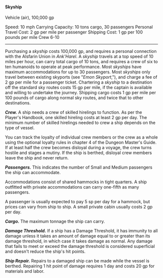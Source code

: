 #### Skyship

Vehicle (air), 100,000 gp

Speed: 10 mph
Carrying Capacity: 10 tons cargo, 30 passengers
Personal Travel Cost: 2 gp per mile per passenger
Shipping Cost: 1 gp per 100 pounds per mile
Crew 6-10

---

Purchasing a *skyship* costs 100,000 gp, and requires a personal connection with the Alsfarin Union in *Ank'Harel*. A *skyship* travels at a top speed of 10 miles per hour, can carry total cargo of 10 tons, and requires a crew of six to ten humanoids to operate at peak performance. Most *skyships* have maximum accommodations for up to 30 passengers. Most *skyships* only travel between existing skyports (see "*Emon Skyport*,"), and charge a fee of 2 gp per mile for a passenger ticket. Chartering a *skyship* to a destination off the standard sky routes costs 15 gp per mile, if the captain is available and willing to undertake the journey. Shipping cargo costs 1 gp per mile per 100 pounds of cargo along normal sky routes, and twice that to other destinations.

***Crew.*** A ship needs a crew of skilled hirelings to function. As per the Player's Handbook, one skilled hireling costs at least 2 gp per day. The minimum number of skilled hirelings needed to crew a ship depends on the type of vessel.

You can track the loyalty of individual crew members or the crew as a whole using the optional loyalty rules in chapter 4 of the Dungeon Master's Guide. If at least half the crew becomes disloyal during a voyage, the crew turns hostile and stages a mutiny. If the ship is berthed, disloyal crew members leave the ship and never return.

***Passengers.*** This indicates the number of Small and Medium passengers the ship can accommodate.

Accommodations consist of shared hammocks in tight quarters. A ship outfitted with private accommodations can carry one-fifth as many passengers.

A passenger is usually expected to pay 5 sp per day for a hammock, but prices can vary from ship to ship. A small private cabin usually costs 2 gp per day.

***Cargo.*** The maximum tonnage the ship can carry.

***Damage Threshold.*** If a ship has a Damage Threshold, it has immunity to all damage unless it takes an amount of damage equal to or greater than its damage threshold, in which case it takes damage as normal. Any damage that fails to meet or exceed the damage threshold is considered superficial and doesn't reduce the ship's hit points.

***Ship Repair.*** Repairs to a damaged ship can be made while the vessel is berthed. Repairing 1 hit point of damage requires 1 day and costs 20 gp for materials and labor.